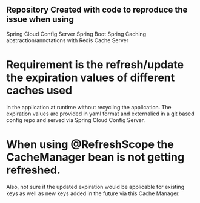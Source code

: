 ## Repository Created with code to reproduce the issue when using
Spring Cloud Config Server
Spring Boot
Spring Caching abstraction/annotations with Redis Cache Server

# Requirement is the refresh/update the expiration values of different caches used
in the application at runtime without recycling the application.
The expiration values are provided in yaml format and externalied in a git based config repo
and served via Spring Cloud Config Server.

# When using @RefreshScope the CacheManager bean is not getting refreshed.

Also, not sure if the updated expiration would be applicable for existing keys as well
as new keys added in the future via this Cache Manager.